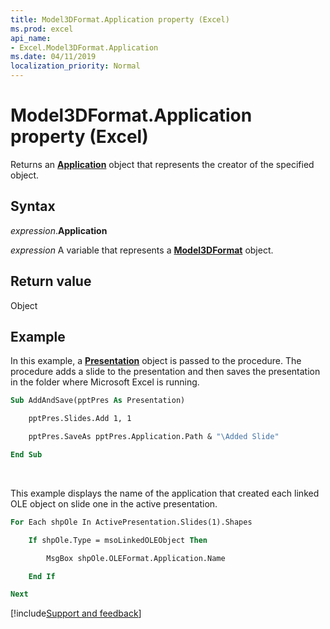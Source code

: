 ```yaml
---
title: Model3DFormat.Application property (Excel)
ms.prod: excel
api_name:
- Excel.Model3DFormat.Application
ms.date: 04/11/2019
localization_priority: Normal
---
```



# Model3DFormat.Application property (Excel)

Returns an **[Application](excel.application(object).md)** object that represents the creator of the specified object.


## Syntax

_expression_.**Application**

_expression_ A variable that represents a **[Model3DFormat](Excel.Model3DFormat.md)** object.


## Return value

Object


## Example

In this example, a **[Presentation](powerpoint.presentation.md)** object is passed to the procedure. The procedure adds a slide to the presentation and then saves the presentation in the folder where Microsoft Excel is running.

```vb
Sub AddAndSave(pptPres As Presentation)

    pptPres.Slides.Add 1, 1

    pptPres.SaveAs pptPres.Application.Path & "\Added Slide"

End Sub
```

<br/>

This example displays the name of the application that created each linked OLE object on slide one in the active presentation.

```vb
For Each shpOle In ActivePresentation.Slides(1).Shapes

    If shpOle.Type = msoLinkedOLEObject Then

        MsgBox shpOle.OLEFormat.Application.Name

    End If

Next
```



[!include[Support and feedback](~/includes/feedback-boilerplate.md)]